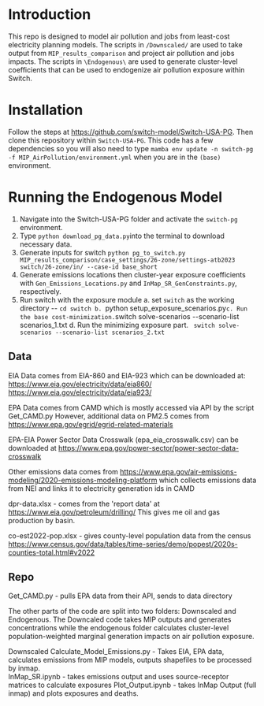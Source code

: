 # Introduction
This repo is designed to model air pollution and jobs from least-cost electricity planning models.  The scripts in `/Downscaled/` are used to take output from `MIP_results_comparison` and project air pollution and jobs impacts.  The scripts in `\Endogenous\` are used to generate cluster-level coefficients that can be used to endogenize air pollution exposure within Switch.

# Installation

Follow the steps at <https://github.com/switch-model/Switch-USA-PG>. Then clone this repository within `Switch-USA-PG`.  This code has a few dependencies so you will also need to type `mamba env update -n switch-pg -f MIP_AirPollution/environment.yml` when you are in the `(base)` environment.

# Running the Endogenous Model
1. Navigate into the Switch-USA-PG folder and activate the `switch-pg` environment.
2. Type `python download_pg_data.py`into the terminal to download necessary data.
3. Generate inputs for switch `python pg_to_switch.py MIP_results_comparison/case_settings/26-zone/settings-atb2023 switch/26-zone/in/ --case-id base_short`
4. Generate emissions locations then cluster-year exposure coefficients with `Gen_Emissions_Locations.py` and `InMap_SR_GenConstraints.py`, respectively.
5. Run switch with the exposure module
  a. set `switch` as the working directory -- `cd switch
  b. `python setup_exposure_scenarios.py`
  c. Run the base cost-minimization. `switch solve-scenarios --scenario-list scenarios_1.txt
  d. Run the minimizing exposure part. ` switch solve-scenarios --scenario-list scenarios_2.txt`

## Data
EIA Data comes from EIA-860 and EIA-923 which can be downloaded at:
https://www.eia.gov/electricity/data/eia860/
https://www.eia.gov/electricity/data/eia923/

EPA Data comes from CAMD which is mostly accessed via API by the script Get_CAMD.py
However, additional data on PM2.5 comes from https://www.epa.gov/egrid/egrid-related-materials

EPA-EIA Power Sector Data Crosswalk (epa_eia_crosswalk.csv) can be downloaded at 
https://www.epa.gov/power-sector/power-sector-data-crosswalk

Other emissions data comes from 
https://www.epa.gov/air-emissions-modeling/2020-emissions-modeling-platform
which collects emissions data from NEI and links it to electricity generation ids in CAMD

dpr-data.xlsx - comes from the 'report data' at https://www.eia.gov/petroleum/drilling/
This gives me oil and gas production by basin.

co-est2022-pop.xlsx - gives county-level population data from the census https://www.census.gov/data/tables/time-series/demo/popest/2020s-counties-total.html#v2022
## Repo

Get_CAMD.py - pulls EPA data from their API, sends to data directory

The other parts of the code are split into two folders: Downscaled and Endogenous. The Downcaled code takes MIP outputs and generates concentrations while the endogenous folder calculates cluster-level population-weighted marginal generation impacts on air pollution exposure.

Downscaled
Calculate_Model_Emissions.py - Takes EIA, EPA data, calculates emissions from MIP models, outputs shapefiles to be processed by inmap.  
InMap_SR.ipynb - takes emissions output and uses source-receptor matrices to calculate exposures
Plot_Output.ipynb - takes InMap Output (full inmap) and plots exposures and deaths.
